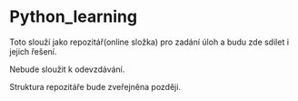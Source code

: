 # Python_learning

Toto slouží jako repozitář(online složka) pro zadání úloh a budu zde sdilet i jejich řešení.

Nebude sloužit k odevzdávání.

Struktura repozitáře bude zveřejněna později.

